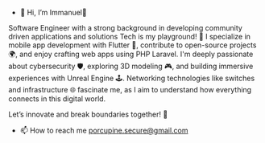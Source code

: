 
- 👋 Hi, I’m Immanuel👋 

Software Engineer with a strong background in developing community driven applications and solutions
Tech is my playground! 🚀
I specialize in mobile app development with Flutter 📱, contribute to open-source projects 🌍, and enjoy crafting web apps using PHP Laravel. 
I'm deeply passionate about cybersecurity 🛡️, exploring 3D modeling 🎮, and building immersive experiences with Unreal Engine 🕹️. 
Networking technologies like switches and infrastructure 🌐 fascinate me, as I aim to understand how everything connects in this digital world.

Let’s innovate and break boundaries together! 🔧



- 📫 How to reach me porcupine.secure@gmail.com


